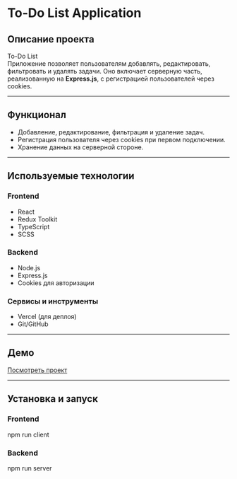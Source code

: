# To-Do List Application

## Описание проекта
To-Do List  
Приложение позволяет пользователям добавлять, редактировать, фильтровать и удалять задачи. Оно включает серверную часть, реализованную на **Express.js**, с регистрацией пользователей через cookies.

---

## Функционал
- Добавление, редактирование, фильтрация и удаление задач.
- Регистрация пользователя через cookies при первом подключении.
- Хранение данных на серверной стороне.

---

## Используемые технологии

### Frontend
- React
- Redux Toolkit
- TypeScript
- SCSS

### Backend
- Node.js
- Express.js
- Cookies для авторизации

### Сервисы и инструменты
- Vercel (для деплоя)
- Git/GitHub

---

## Демо
[Посмотреть проект](https://todo-list-typescript-seven.vercel.app/)

---

## Установка и запуск

### Frontend
npm run client

### Backend
npm run server
